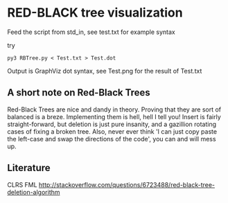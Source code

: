 # RED-BLACK tree visualization

Feed the script from std_in, see test.txt for example syntax

try

```py3 RBTree.py < Test.txt > Test.dot```


Output is GraphViz dot syntax, see Test.png for the result of Test.txt

## A short note on Red-Black Trees

Red-Black Trees are nice and dandy in theory. Proving that they are sort of balanced is a breze.
Implementing them is hell, hell I tell you!
Insert is fairly straight-forward, but deletion is just pure insanity, and a gazillion rotating cases of fixing a broken tree. 
Also, never ever think 'I can just copy paste the left-case and swap the directions of the code', you can and will mess up.

## Literature

CLRS
FML http://stackoverflow.com/questions/6723488/red-black-tree-deletion-algorithm
